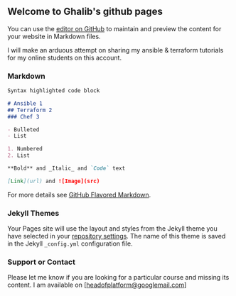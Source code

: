 ## Welcome to Ghalib's github pages

You can use the [editor on GitHub](https://github.com/ghaliba3/ghalib.github.io/edit/master/README.md) to maintain and preview the content for your website in Markdown files.

I will make an arduous attempt on sharing my ansible & terraform tutorials for my online students on this account. 

### Markdown


```markdown
Syntax highlighted code block

# Ansible 1
## Terraform 2
### Chef 3

- Bulleted
- List

1. Numbered
2. List

**Bold** and _Italic_ and `Code` text

[Link](url) and ![Image](src)
```

For more details see [GitHub Flavored Markdown](https://guides.github.com/features/mastering-markdown/).

### Jekyll Themes

Your Pages site will use the layout and styles from the Jekyll theme you have selected in your [repository settings](https://github.com/ghaliba3/ghalib.github.io/settings). The name of this theme is saved in the Jekyll `_config.yml` configuration file.

### Support or Contact

Please let me know if you are looking for a particular course and missing its content. I am available on [headofplatform@googlemail.com]
